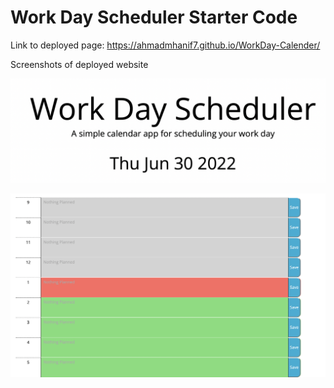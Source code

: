 # Work Day Scheduler Starter Code

Link to deployed page: https://ahmadmhanif7.github.io/WorkDay-Calender/

Screenshots of deployed website

![screenshot](screenshot1.png)

![screenshot](screenshot2.png)